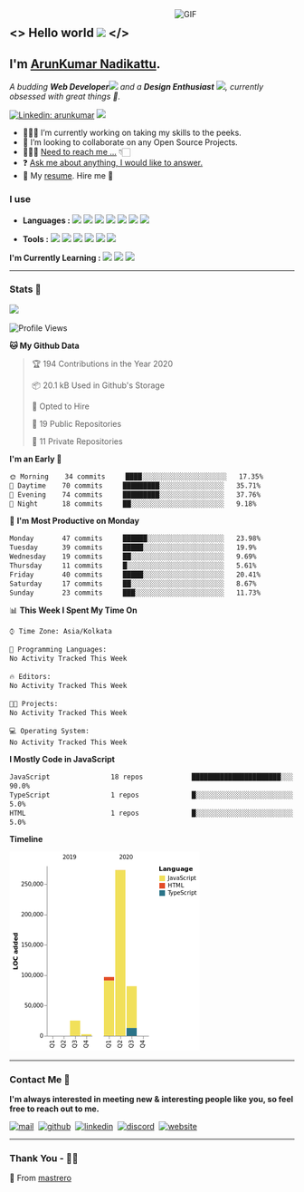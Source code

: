 <img align="right" alt="GIF" width="42%" src="https://github.com/mastrero/assets/raw/main/mastrero/Myself.gif" />

## **<> Hello world <img width="25px" src="https://github.com/mastrero/assets/raw/main/mastrero/Hello_World.gif" > </>**

## I'm [ArunKumar Nadikattu](https://arunkumar.design/).

<p>
  <em>
    A budding <b>Web Developer</b><img src="https://github.com/mastrero/assets/raw/main/mastrero/Developer.gif" width="30px"> and a <b>Design Enthusiast</b>&nbsp;<img src="https://raw.githubusercontent.com/mastrero/assets/main/mastrero/Designer.gif" width="36px">, currently obsessed with great things 🚀.
  </em>  
</p>

[![Linkedin: arunkumar](https://img.shields.io/badge/-ArunKumar_Nadikattu-blue?style=flat-square&logo=Linkedin&logoColor=white&link=https://www.linkedin.com/in/arun-kumar-n/)](https://www.linkedin.com/in/arun-kumar-n/)
![](https://visitor-badge.glitch.me/badge?page_id=mastrero.mastrero)

- 👨🏻‍💻 I’m currently working on taking my skills to the peeks.
- 🤼 I’m looking to collaborate on any Open Source Projects.
- 💁🏻‍♂️ [Need to reach me ...](#Contact%20Me%20💬) 👇🏻
- ❓ [Ask me about anything, I would like to answer.](#Contact%20Me%20💬)
- 📃 My [resume](). Hire me 🥰

### **I use**

<!-- ![HTML5](https://img.shields.io/badge/-HTML5-000000?style=flat&logo=html5) -->

- **Languages :**
  <img height="25" src="https://github.com/mastrero/assets/raw/main/mastrero/languages_tools/html.png">
  <img height="25" src="https://github.com/mastrero/assets/raw/main/mastrero/languages_tools/css.png">
  <img height="25" src="https://github.com/mastrero/assets/raw/main/mastrero/languages_tools/javascript.png">
  <img height="25" src="https://github.com/mastrero/assets/raw/main/mastrero/languages_tools/react.png">
  <img height="25" src="https://github.com/mastrero/assets/raw/main/mastrero/languages_tools/nodejs.png">
  <img height="25" src="https://github.com/mastrero/assets/raw/main/mastrero/languages_tools/styled_components.png">
  <img height="25" src="https://github.com/mastrero/assets/raw/main/mastrero/languages_tools/postgresql.webp">

- **Tools :**
  <img height="25" src="https://github.com/mastrero/assets/raw/main/mastrero/languages_tools/git.png">
  <img height="25" src="https://github.com/mastrero/assets/raw/main/mastrero/languages_tools/github.png">
  <img height="25" src="https://github.com/mastrero/assets/raw/main/mastrero/languages_tools/vscode.png">
  <img height="25" src="https://github.com/mastrero/assets/raw/main/mastrero/languages_tools/adobexd.png">
  <img height="25" src="https://github.com/mastrero/assets/raw/main/mastrero/languages_tools/firebase.jpg">
  <img height="25" src="https://github.com/mastrero/assets/raw/main/mastrero/languages_tools/netlify.png">

**I'm Currently Learning :**
<img height="25" src="https://github.com/mastrero/assets/raw/main/mastrero/languages_tools/typescript.webp">
<img height="25" src="https://github.com/mastrero/assets/raw/main/mastrero/languages_tools/graphql.png">
<img height="25" src="https://github.com/mastrero/assets/raw/main/mastrero/languages_tools/django.png">

---

### **Stats 💬**

![](https://github-readme-stats.vercel.app/api?username=mastrero&show_icons=true)

<!--START_SECTION:waka-->
![Profile Views](http://img.shields.io/badge/Profile%20Views-0-blue)

**🐱 My Github Data** 

> 🏆 194 Contributions in the Year 2020
 > 
> 📦 20.1 kB Used in Github's Storage 
 > 
> 💼 Opted to Hire
 > 
> 📜 19 Public Repositories
 > 
> 🔑 11 Private Repositories 

**I'm an Early 🐤** 

```text
🌞 Morning    34 commits     ████░░░░░░░░░░░░░░░░░░░░░   17.35% 
🌆 Daytime    70 commits     █████████░░░░░░░░░░░░░░░░   35.71% 
🌃 Evening    74 commits     █████████░░░░░░░░░░░░░░░░   37.76% 
🌙 Night      18 commits     ██░░░░░░░░░░░░░░░░░░░░░░░   9.18%

```
📅 **I'm Most Productive on Monday** 

```text
Monday       47 commits     ██████░░░░░░░░░░░░░░░░░░░   23.98% 
Tuesday      39 commits     █████░░░░░░░░░░░░░░░░░░░░   19.9% 
Wednesday    19 commits     ██░░░░░░░░░░░░░░░░░░░░░░░   9.69% 
Thursday     11 commits     █░░░░░░░░░░░░░░░░░░░░░░░░   5.61% 
Friday       40 commits     █████░░░░░░░░░░░░░░░░░░░░   20.41% 
Saturday     17 commits     ██░░░░░░░░░░░░░░░░░░░░░░░   8.67% 
Sunday       23 commits     ███░░░░░░░░░░░░░░░░░░░░░░   11.73%

```


📊 **This Week I Spent My Time On** 

```text
⌚︎ Time Zone: Asia/Kolkata

💬 Programming Languages: 
No Activity Tracked This Week

🔥 Editors: 
No Activity Tracked This Week

🐱‍💻 Projects: 
No Activity Tracked This Week

💻 Operating System: 
No Activity Tracked This Week

```

**I Mostly Code in JavaScript** 

```text
JavaScript               18 repos            ██████████████████████░░░   90.0% 
TypeScript               1 repos             █░░░░░░░░░░░░░░░░░░░░░░░░   5.0% 
HTML                     1 repos             █░░░░░░░░░░░░░░░░░░░░░░░░   5.0%

```


**Timeline**

![Chart not found](https://github.com/mastrero/mastrero/blob/master/charts/bar_graph.png) 


<!--END_SECTION:waka-->

---

### **Contact Me 💬**

**I'm always interested in meeting new & interesting people like you, so feel free to reach out to me.**

<div>
  <a href="arunaiekhil@gmail.com" target="_blank"><img src="https://github.com/mastrero/assets/raw/main/mastrero/contact/gmail_dark.png" width="35" alt="mail" ></a>&nbsp;
  <a href="https://github.com/mastrero" target="_blank"><img src="https://github.com/mastrero/assets/raw/main/mastrero/contact/github.svg" width="35" alt="github" ></a>&nbsp;
  <a href="https://www.linkedin.com/in/arun-kumar-n/" target="_blank"><img src="https://github.com/mastrero/assets/raw/main/mastrero/contact/linkedin_dark.png" width="35" alt="linkedin" ></a>&nbsp;
  <a href="https://discord.com/users/ArunKumar#1332" target="_blank"><img src="https://github.com/mastrero/assets/raw/main/mastrero/contact/discord_dark.png" width="35" alt="discord" ></a>&nbsp;
  <a href="https://arunkumar.design" target="_blank"><img src="https://github.com/mastrero/assets/raw/main/mastrero/contact/site.svg" width="35" alt="website" ></a>&nbsp;
</div>

---

### **Thank You - 🙏🏼**

💖 From [mastrero](https://github.com/mastrero)
